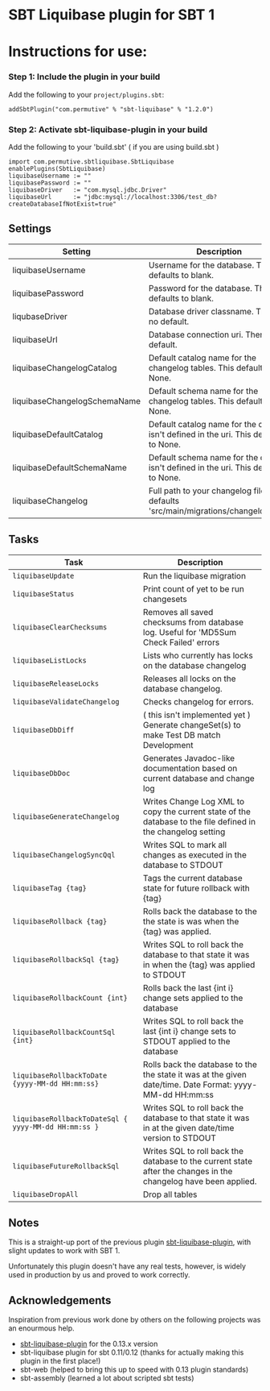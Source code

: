 SBT Liquibase plugin for SBT 1
====================================

# Instructions for use:
### Step 1: Include the plugin in your build

Add the following to your `project/plugins.sbt`:

    addSbtPlugin("com.permutive" % "sbt-liquibase" % "1.2.0")

### Step 2: Activate sbt-liquibase-plugin in your build

Add the following to your 'build.sbt' ( if you are using build.sbt )

    import com.permutive.sbtliquibase.SbtLiquibase
    enablePlugins(SbtLiquibase)
    liquibaseUsername := ""
    liquibasePassword := ""
    liquibaseDriver   := "com.mysql.jdbc.Driver"
    liquibaseUrl      := "jdbc:mysql://localhost:3306/test_db?createDatabaseIfNotExist=true"

## Settings

|Setting|Description|Example|
|-------|-----------|-------|
|liquibaseUsername|Username for the database. This defaults to blank.|`liquibaseUsername := "your_db_username"`|
|liquibasePassword|Password for the database. This defaults to blank.|`liquibasePassword := "secret"`|
|liqubaseDriver|Database driver classname. There is no default.|`liquibaseDriver := "com.mysql.jdbc.Driver"`|
|liquibaseUrl|Database connection uri. There is no default.|`liquibaseUrl := "jdbc:mysql://localhost:3306/mydb"`|
|liquibaseChangelogCatalog|Default catalog name for the changelog tables. This defaults to None.|`liquibaseChangelogCatalog := Some("my_catalog")`|
|liquibaseChangelogSchemaName|Default schema name for the changelog tables. This defaults to None.|`liquibaseChangelogSchemaName := Some("my_schema")`|
|liquibaseDefaultCatalog|Default catalog name for the db if it isn't defined in the uri. This defaults to None.|`liquibaseDefaultCatalog := Some("my_catalog")`|
|liquibaseDefaultSchemaName|Default schema name for the db if it isn't defined in the uri. This defaults to None.|`liquibaseDefaultSchemaName := Some("my_schema")`|
|liquibaseChangelog|Full path to your changelog file. This defaults 'src/main/migrations/changelog.xml'.|`liquibaseChangelog := "other/path/dbchanges.xml"`|

## Tasks

|Task|Description|
|----|-----------|
|`liquibaseUpdate`|Run the liquibase migration|
|`liquibaseStatus`|Print count of yet to be run changesets|
|`liquibaseClearChecksums`|Removes all saved checksums from database log. Useful for 'MD5Sum Check Failed' errors|
|`liquibaseListLocks`|Lists who currently has locks on the database changelog|
|`liquibaseReleaseLocks`|Releases all locks on the database changelog.|
|`liquibaseValidateChangelog`|Checks changelog for errors.|
|`liquibaseDbDiff`|( this isn't implemented yet ) Generate changeSet(s) to make Test DB match Development|
|`liquibaseDbDoc`|Generates Javadoc-like documentation based on current database and change log|
|`liquibaseGenerateChangelog`|Writes Change Log XML to copy the current state of the database to the file defined in the changelog setting|
|`liquibaseChangelogSyncQql`|Writes SQL to mark all changes as executed in the database to STDOUT|
|`liquibaseTag {tag}`|Tags the current database state for future rollback with {tag}|
|`liquibaseRollback {tag}`|Rolls back the database to the the state is was when the {tag} was applied.|
|`liquibaseRollbackSql {tag}`|Writes SQL to roll back the database to that state it was in when the {tag} was applied to STDOUT|
|`liquibaseRollbackCount {int}`|Rolls back the last {int i} change sets applied to the database|
|`liquibaseRollbackCountSql {int}`|Writes SQL to roll back the last {int i} change sets to STDOUT applied to the database|
|`liquibaseRollbackToDate {yyyy-MM-dd HH:mm:ss}`|Rolls back the database to the the state it was at the given date/time. Date Format: yyyy-MM-dd HH:mm:ss|
|`liquibaseRollbackToDateSql { yyyy-MM-dd HH:mm:ss }`|Writes SQL to roll back the database to that state it was in at the given date/time version to STDOUT|
|`liquibaseFutureRollbackSql`|Writes SQL to roll back the database to the current state after the changes in the changelog have been applied.|
|`liquibaseDropAll`|Drop all tables|

Notes
------------------
This is a straight-up port of the previous plugin [sbt-liquibase-plugin](https://github.com/sbtliquibase/sbt-liquibase-plugin), with slight
updates to work with SBT 1.

Unfortunately this plugin doesn't have any real tests, however, is widely used in production by us and proved to work correctly.

Acknowledgements
---------------
Inspiration from previous work done by others on the following projects was an enourmous help.
 * [sbt-liquibase-plugin](https://github.com/sbtliquibase/sbt-liquibase-plugin) for the 0.13.x version
 * sbt-liquibase plugin for sbt 0.11/0.12 (thanks for actually making this plugin in the first place!)
 * sbt-web (helped to bring this up to speed with 0.13 plugin standards)
 * sbt-assembly (learned a lot about scripted sbt tests)



